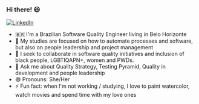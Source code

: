 ### Hi there! :satisfied:

<a href="https://www.linkedin.com/in/marilenelourenco/" target="_blank"><img src="https://img.shields.io/badge/LinkedIn-%230077B5.svg?&style=flat-square&logo=linkedin&logoColor=white" alt="LinkedIn"> </a>


- :brazil: I'm a Brazilian Software Quality Engineer living in Belo Horizonte
- 🌱 My studies are focused on how to automate processes and software, but also on people leadership and project management
- 👯 I seek to collaborate in software quality initiatives and inclusion of black people, LGBTIQAPN+, women and PWDs.
- 💬 Ask me about Quality Strategy, Testing Pyramid, Quality in development and people leadership
- 😄 Pronouns: She/Her
- ⚡ Fun fact: when I'm not working / studying, I love to paint watercolor, watch movies and spend time with my love ones
